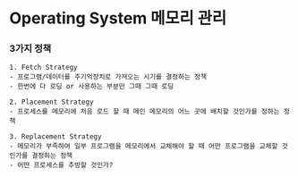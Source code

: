 # Operating System 메모리 관리

### 3가지 정책
	1. Fetch Strategy 
	- 프로그램/데이터를 주기억장치로 가져오는 시기를 결정하는 정책
	- 한번에 다 로딩 or 사용하는 부분만 그때 그때 로딩
		
	2. Placement Strategy 
	- 프로세스를 메모리에 처음 로드 할 때 메인 메모리의 어느 곳에 배치할 것인가를 정하는 정책 

	3. Replacement Strategy 
	- 메모리가 부족하여 일부 프로그램을 메모리에서 교체해야 할 때 어떤 프로그램을 교체할 것인가를 결정하는 정책 
	- 어떤 프로세스를 추방할 것인가?